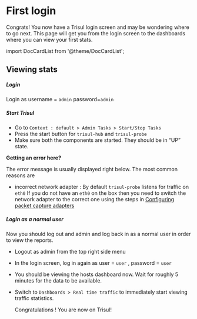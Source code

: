 # First login

Congrats! You now have a Trisul login screen and may be wondering where
to go next. This page will get you from the login screen to the
dashboards where you can view your first stats.

import DocCardList from '@theme/DocCardList';

<DocCardList />

## Viewing stats

##### Login

Login as username = `admin` password=`admin`

##### Start Trisul

- Go to `Context : default > Admin Tasks > Start/Stop Tasks`
- Press the start button for `trisul-hub` and `trisul-probe`
- Make sure both the components are started. They should be in “UP”
  state.

**Getting an error here?**

The error message is usually displayed right below. The most common
reasons are

- incorrect network adapter : By default `trisul-probe` listens for
  traffic on `eth0` If you do not have an `eth0` on the box then you need
  to switch the network adapter to the correct one using the steps in
  [Configuring packet capture adapters](/docs/ug/webadmin/profiles)

##### Login as a normal user

Now you should log out and admin and log back in as a normal user in
order to view the reports.

- Logout as admin from the top right side menu

- In the login screen, log in again as user = `user` , password = `user`

- You should be viewing the hosts dashboard now. Wait for roughly 5
  minutes for the data to be available.

- Switch to `Dashboards > Real time traffic` to immediately start viewing traffic statistics.
  
  Congratulations ! You are now on Trisul!
